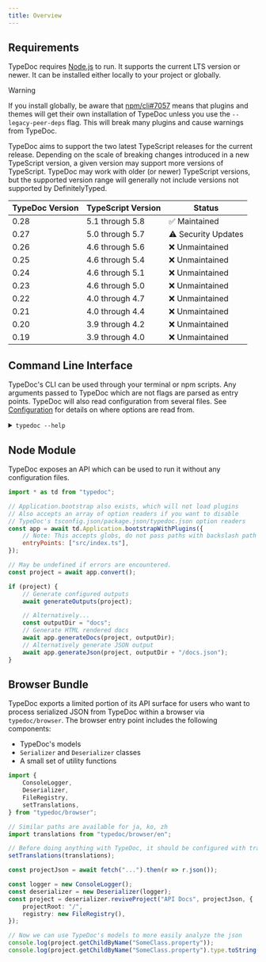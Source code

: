 ```yaml
---
title: Overview
---
```


## Requirements

TypeDoc requires [Node.js](https://nodejs.org/) to run. It supports the current LTS
version or newer. It can be installed either locally to your project or globally.

> [!warning]
> If you install globally, be aware that [npm/cli#7057](https://github.com/npm/cli/issues/7057)
> means that plugins and themes will get their own installation of TypeDoc unless you use the
> `--legacy-peer-deps` flag. This will break many plugins and cause warnings from TypeDoc.

TypeDoc aims to support the two latest TypeScript releases for the current release. Depending
on the scale of breaking changes introduced in a new TypeScript version, a given version may
support more versions of TypeScript. TypeDoc may work with older (or newer) TypeScript versions, but
the supported version range will generally not include versions not supported by DefinitelyTyped.

| TypeDoc Version | TypeScript Version | Status             |
| --------------- | ------------------ | ------------------ |
| 0.28            | 5.1 through 5.8    | ✅ Maintained      |
| 0.27            | 5.0 through 5.7    | ⚠️ Security Updates |
| 0.26            | 4.6 through 5.6    | ❌ Unmaintained    |
| 0.25            | 4.6 through 5.4    | ❌ Unmaintained    |
| 0.24            | 4.6 through 5.1    | ❌ Unmaintained    |
| 0.23            | 4.6 through 5.0    | ❌ Unmaintained    |
| 0.22            | 4.0 through 4.7    | ❌ Unmaintained    |
| 0.21            | 4.0 through 4.4    | ❌ Unmaintained    |
| 0.20            | 3.9 through 4.2    | ❌ Unmaintained    |
| 0.19            | 3.9 through 4.0    | ❌ Unmaintained    |

## Command Line Interface

TypeDoc's CLI can be used through your terminal or npm scripts. Any arguments
passed to TypeDoc which are not flags are parsed as entry points. TypeDoc will
also read configuration from several files. See [Configuration](./options/configuration.md#compileroptions)
for details on where options are read from.

<details>
<summary><code>typedoc --help</code></summary>
{@includeCode generated/help.txt}
</details>

## Node Module

TypeDoc exposes an API which can be used to run it without any configuration files.

```js
import * as td from "typedoc";

// Application.bootstrap also exists, which will not load plugins
// Also accepts an array of option readers if you want to disable
// TypeDoc's tsconfig.json/package.json/typedoc.json option readers
const app = await td.Application.bootstrapWithPlugins({
    // Note: This accepts globs, do not pass paths with backslash path separators!
    entryPoints: ["src/index.ts"],
});

// May be undefined if errors are encountered.
const project = await app.convert();

if (project) {
    // Generate configured outputs
    await generateOutputs(project);

    // Alternatively...
    const outputDir = "docs";
    // Generate HTML rendered docs
    await app.generateDocs(project, outputDir);
    // Alternatively generate JSON output
    await app.generateJson(project, outputDir + "/docs.json");
}
```

## Browser Bundle

TypeDoc exports a limited portion of its API surface for users who want to process
serialized JSON from TypeDoc within a browser via `typedoc/browser`. The browser
entry point includes the following components:

- TypeDoc's models
- `Serializer` and `Deserializer` classes
- A small set of utility functions

```ts
import {
    ConsoleLogger,
    Deserializer,
    FileRegistry,
    setTranslations,
} from "typedoc/browser";

// Similar paths are available for ja, ko, zh
import translations from "typedoc/browser/en";

// Before doing anything with TypeDoc, it should be configured with translations
setTranslations(translations);

const projectJson = await fetch("...").then(r => r.json());

const logger = new ConsoleLogger();
const deserializer = new Deserializer(logger);
const project = deserializer.reviveProject("API Docs", projectJson, {
    projectRoot: "/",
    registry: new FileRegistry(),
});

// Now we can use TypeDoc's models to more easily analyze the json
console.log(project.getChildByName("SomeClass.property"));
console.log(project.getChildByName("SomeClass.property").type.toString());
```
